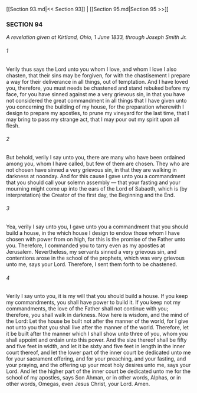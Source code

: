 [[Section 93.md|<< Section 93]]  |  [[Section 95.md|Section 95 >>]]

### SECTION 94

*A revelation given at Kirtland, Ohio, 1 June 1833, through Joseph Smith Jr.*

###### 1
Verily thus says the Lord unto you whom I love, and whom I love I also chasten, that their sins may be forgiven, for with the chastisement I prepare a way for their deliverance in all things, out of temptation. And I have loved you, therefore, you must needs be chastened and stand rebuked before my face, for you have sinned against me a very grievous sin, in that you have not considered the great commandment in all things that I have given unto you concerning the building of my house, for the preparation wherewith I design to prepare my apostles, to prune my vineyard for the last time, that I may bring to pass my strange act, that I may pour out my spirit upon all flesh.

###### 2
But behold, verily I say unto you, there are many who have been ordained among you, whom I have called, but few of them are chosen. They who are not chosen have sinned a very grievous sin, in that they are walking in darkness at noonday. And for this cause I gave unto you a commandment that you should call your solemn assembly — that your fasting and your mourning might come up into the ears of the Lord of Sabaoth, which is (by interpretation) the Creator of the first day, the Beginning and the End.

###### 3
Yea, verily I say unto you, I gave unto you a commandment that you should build a house, in the which house I design to endow those whom I have chosen with power from on high, for this is the promise of the Father unto you. Therefore, I commanded you to tarry even as my apostles at Jerusalem. Nevertheless, my servants sinned a very grievous sin, and contentions arose in the school of the prophets, which was very grievous unto me, says your Lord. Therefore, I sent them forth to be chastened.

###### 4
Verily I say unto you, it is my will that you should build a house. If you keep my commandments, you shall have power to build it. If you keep not my commandments, the love of the Father shall not continue with you; therefore, you shall walk in darkness. Now here is wisdom, and the mind of the Lord: Let the house be built not after the manner of the world, for I give not unto you that you shall live after the manner of the world. Therefore, let it be built after the manner which I shall show unto three of you, whom you shall appoint and ordain unto this power. And the size thereof shall be fifty and five feet in width, and let it be sixty and five feet in length in the inner court thereof, and let the lower part of the inner court be dedicated unto me for your sacrament offering, and for your preaching, and your fasting, and your praying, and the offering up your most holy desires unto me, says your Lord. And let the higher part of the inner court be dedicated unto me for the school of my apostles, says Son Ahman, or in other words, Alphas, or in other words, Omegas, even Jesus Christ, your Lord. Amen.